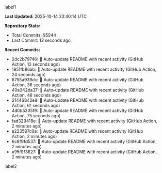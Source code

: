 
label1 
<!-- ACTIVITY_START -->
**Last Updated:** 2025-10-14 23:40:14 UTC

**Repository Stats:**
- Total Commits: 95944
- Last Commit: 13 seconds ago

**Recent Commits:**
- 2dc2b79746: 🤖 Auto-update README with recent activity (GitHub Action, 13 seconds ago)
- 1951fb86ab: 🤖 Auto-update README with recent activity (GitHub Action, 24 seconds ago)
- 8755a939dc: 🤖 Auto-update README with recent activity (GitHub Action, 36 seconds ago)
- 40a042da37: 🤖 Auto-update README with recent activity (GitHub Action, 48 seconds ago)
- 21446842e9: 🤖 Auto-update README with recent activity (GitHub Action, 61 seconds ago)
- 4d0b5335f9: 🤖 Auto-update README with recent activity (GitHub Action, 75 seconds ago)
- fad329418e: 🤖 Auto-update README with recent activity (GitHub Action, 2 minutes ago)
- a223597c0a: 🤖 Auto-update README with recent activity (GitHub Action, 2 minutes ago)
- 6c8f9fd537: 🤖 Auto-update README with recent activity (GitHub Action, 2 minutes ago)
- a95f9f3827: 🤖 Auto-update README with recent activity (GitHub Action, 2 minutes ago)
<!-- ACTIVITY_END -->

label2
